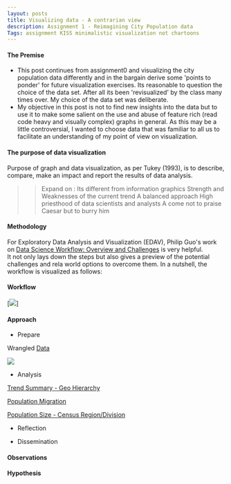 ```yaml
---
layout: posts
title: Visualizing data - A contrarian view
description: Assignment 1 - Reimagining City Population data
Tags: assignment KISS minimalistic visualization not chartoons
---
```


#### The Premise
* This post continues from assignment0 and visualizing the city population data differently and in the bargain derive some 'points to ponder' for future visualization exercises.  Its reasonable to question the choice of the data set.  After all its been 'revisualized' by the class many times over.  My choice of the data set was deliberate.  
* My objective in this post is not to find new insights into the data but to use it to make some salient on the use and abuse of feature rich (read code heavy and visually complex) graphs in general. 
As this may be a little controversial, I wanted to choose data that was familiar to all us to facilitate an understanding of my point of view on visualization.

#### The purpose of data visualization
Purpose of graph and data visualization, as per Tukey (1993), is to describe, compare, make an impact and report the results of data analysis. 

>> Expand on :
Its different from information graphics
Strength and Weaknesses of the current trend
A balanced approach
High priesthood of data scientists and analysts
A come not to praise Caesar but to burry him

#### Methodology
For Exploratory Data Analysis and Visualization (EDAV), Philip Guo's work on [Data Science Workflow: Overview and Challenges](http://cacm.acm.org/blogs/blog-cacm/169199-data-science-workflow-overview-and-challenges/fulltext) is very helpful.  
It not only lays down the steps but also gives a preview of the potential challenges and rela world options to overcome them.  In a nutshell, the workflow is visualized as follows:

#### Workflow
[![](http://cacm.acm.org/system/assets/0001/3678/rp-overview.jpg)]

#### Approach

* Prepare

Wrangled [Data](http://public.tableausoftware.com/views/City_Population_Trend/Data?:embed=y&:display_count=no)

[![](https://github.com/mayankmisra/edav/blob/gh-pages/assets/mm3557-cp-hw1-data.png)](http://public.tableausoftware.com/views/City_Population_Trend/Data?:embed=y&:display_count=no)

* Analysis

[Trend Summary - Geo Hierarchy](http://public.tableausoftware.com/views/City_Population_Trend/TrendSummary-GeoHierarchy?:embed=y&:display_count=no)

[Population Migration](http://public.tableausoftware.com/views/City_Population_Trend/PopulationMigration?:embed=y&:display_count=no)

[Population Size - Census Region/Division](http://public.tableausoftware.com/views/City_Population_Trend/PopulationSize-CensusRegionDivision?:embed=y&:display_count=no)



* Reflection

* Dissemination

#### Observations

#### Hypothesis



